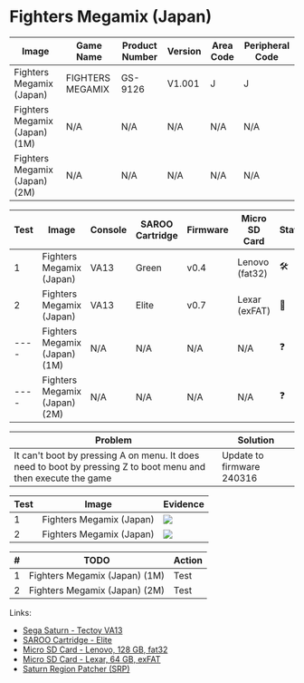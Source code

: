 # Fighters Megamix (Japan)

| Image                         | Game Name        | Product Number | Version | Area Code | Peripheral Code |
| ----------------------------- | ---------------- | -------------- | ------- | --------- | --------------- |
| Fighters Megamix (Japan)      | FIGHTERS MEGAMIX | GS-9126        | V1.001  | J         | J               |
| Fighters Megamix (Japan) (1M) | N/A              | N/A            | N/A     | N/A       | N/A             |
| Fighters Megamix (Japan) (2M) | N/A              | N/A            | N/A     | N/A       | N/A             |

| Test | Image                         | Console | SAROO Cartridge | Firmware | Micro SD Card  | Status              | Time Played |
| ---- | ----------------------------- | ------- | --------------- | -------- | -------------- | ------------------- | ----------- |
| 1    | Fighters Megamix (Japan)      | VA13    | Green           | v0.4     | Lenovo (fat32) | :hammer_and_wrench: | 10 minutes  |
| 2    | Fighters Megamix (Japan)      | VA13    | Elite           | v0.7     | Lexar (exFAT)  | :100:               | 16 minutes  |
| ---- | Fighters Megamix (Japan) (1M) | N/A     | N/A             | N/A      | N/A            | :question:          | N/A         |
| ---- | Fighters Megamix (Japan) (2M) | N/A     | N/A             | N/A      | N/A            | :question:          | N/A         |

| Problem                                                                                                        | Solution                  |
| -------------------------------------------------------------------------------------------------------------- | ------------------------- |
| It can't boot by pressing A on menu. It does need to boot by pressing Z to boot menu and then execute the game | Update to firmware 240316 |

| Test | Image                    | Evidence                                                                                         |
| ---- | ------------------------ | ------------------------------------------------------------------------------------------------ |
| 1    | Fighters Megamix (Japan) | [![](https://img.youtube.com/vi/fnhLj_AmAhI/0.jpg)](https://www.youtube.com/watch?v=fnhLj_AmAhI) |
| 2    | Fighters Megamix (Japan) | [![](https://img.youtube.com/vi/r74RNTLgXPE/0.jpg)](https://www.youtube.com/watch?v=r74RNTLgXPE) |

| #   | TODO                          | Action |
| --- | ----------------------------- | ------ |
| 1   | Fighters Megamix (Japan) (1M) | Test   |
| 2   | Fighters Megamix (Japan) (2M) | Test   |

Links:

- [Sega Saturn - Tectoy VA13](../../../../Info/Consoles/VA13/README.md)
- [SAROO Cartridge - Elite](../../../../Info/Cartridges/GuangzhouSanStarOnlineShop/1.6/README.md)
- [Micro SD Card - Lenovo, 128 GB, fat32](../../../../Info/SdCards/Lenovo/128GB/fat32/README.md)
- [Micro SD Card - Lexar, 64 GB, exFAT](../../../../Info/SdCards/Lexar/64GB/exfat/README.md)
- [Saturn Region Patcher (SRP)](https://segaxtreme.net/resources/saturn-region-patcher.81/download)
